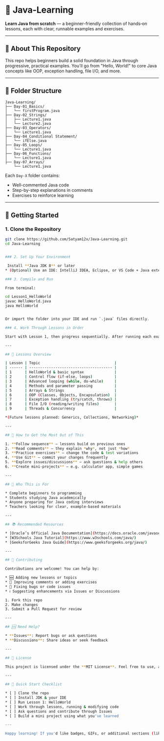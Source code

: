 # 🧠 Java-Learning

**Learn Java from scratch** — a beginner-friendly collection of hands‑on lessons, each with clear, runnable examples and exercises.

---

## 📌 About This Repository

This repo helps beginners build a solid foundation in Java through progressive, practical examples. You'll go from "Hello, World!" to core Java concepts like OOP, exception handling, file I/O, and more.

---

## 📂 Folder Structure

```text
Java-Learning/
├── Day-01_Basics/
│   └── firstProgram.java
├── Day-02_Strings/
│   ├── Lecture1.java
│   └── Lecture2.java
├── Day-03_Operators/
│   └── Lecture1.java
├── Day-04_Conditional Statement/
│   └── ifElse.java
├── Day-05_Loops/
│   └── Lecture1.java
├── Day-06_Functions/
│   └── Lecture1.java
├── Day-07_Arrays/
    └── Lecture1.java
````

Each `Day-X` folder contains:

* Well-commented Java code
* Step-by-step explanations in comments
* Exercises to reinforce learning

---

## 🚀 Getting Started

### 1. Clone the Repository

```bash
git clone https://github.com/Satyam12x/Java-Learning.git
cd Java-Learning


### 2. Set Up Your Environment

 Install **Java JDK 8** or later
* (Optional) Use an IDE: IntelliJ IDEA, Eclipse, or VS Code + Java extensions

### 3. Compile and Run

From terminal:

cd Lesson1_HelloWorld
javac HelloWorld.java
java HelloWorld


Or import the folder into your IDE and run `.java` files directly.

### 4. Work Through Lessons in Order

Start with Lesson 1, then progress sequentially. After running each example, try modifying the code and completing the exercises.

---

## 📘 Lessons Overview

| Lesson | Topic                                  |
| ------ | -------------------------------------- |
| 1      | HelloWorld & basic syntax              |
| 2      | Control flow (if‑else, loops)          |
| 3      | Advanced looping (while, do‑while)     |
| 4      | Methods and parameter passing          |
| 5      | Arrays & Strings                       |
| 6      | OOP (Classes, Objects, Encapsulation)  |
| 7      | Exception handling (try/catch, throws) |
| 8      | File I/O (reading/writing files)       |
| 9      | Threads & Concurrency                  |

*(Future lessons planned: Generics, Collections, Networking)*

---

## 🎯 How to Get the Most Out of This

1. **Follow sequence** — lessons build on previous ones
2. **Read comments** — they explain *why*, not just *how*
3. **Practice exercises** — change the code & test variations
4. **Use Git** — commit your changes frequently
5. **Explore issues/discussions** — ask questions & help others
6. **Create mini-projects** — e.g. calculator app, simple games

---

## 🧩 Who This is For

* Complete beginners to programming
* Students studying Java academically
* Anyone preparing for Java coding interviews
* Teachers looking for clear, example-based materials

---

## 📚 Recommended Resources

* [Oracle’s Official Java Documentation](https://docs.oracle.com/javase/)
* [W3Schools Java Tutorial](https://www.w3schools.com/java/)
* [GeeksforGeeks Java Guide](https://www.geeksforgeeks.org/java/)

---

## 🤝 Contributing

Contributions are welcome! You can help by:

* 🆕 Adding new lessons or topics
* 📝 Improving comments or adding exercises
* 🐛 Fixing bugs or code issues
* ℹ️ Suggesting enhancements via Issues or Discussions

1. Fork this repo
2. Make changes
3. Submit a Pull Request for review

---

## 🆘 Need Help?

* **Issues**: Report bugs or ask questions
* **Discussions**: Share ideas or seek feedback

---

## 📄 License

This project is licensed under the **MIT License**. Feel free to use, adapt, and share it—just credit the author.

---

## 📌 Quick Start Checklist

* [ ] Clone the repo
* [ ] Install JDK & your IDE
* [ ] Run Lesson 1: HelloWorld
* [ ] Work through lessons, running & modifying code
* [ ] Ask questions and contribute through Issues
* [ ] Build a mini project using what you've learned

---

Happy learning! If you'd like badges, GIFs, or additional sections (like a quick quiz or roadmap), just let me know 😊